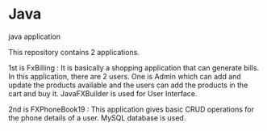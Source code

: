 # Java
java application

This repository contains 2 applications.

1st is FxBilling :
  It is basically a shopping application that can generate bills. 
  In this application, there are 2 users. One is Admin which can add and update the products available and the users can add the products in the cart and buy it. 
  JavaFXBuilder is used for User Interface.

 2nd is FXPhoneBook19 :
  This application gives basic CRUD operations for the phone details of a user.
  MySQL database is used.
